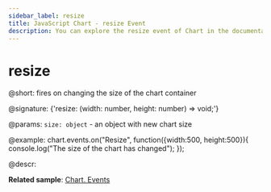 ```yaml
---
sidebar_label: resize
title: JavaScript Chart - resize Event 
description: You can explore the resize event of Chart in the documentation of the DHTMLX JavaScript UI library. Browse developer guides and API reference, try out code examples and live demos, and download a free 30-day evaluation version of DHTMLX Suite 7.
---
```


# resize

@short: fires on changing the size of the chart container

@signature: {'resize: (width: number, height: number) => void;'}

@params:
`size: object` - an object with new chart size

@example:
chart.events.on("Resize", function({width:500, height:500}){
    console.log("The size of the chart has changed");
});

@descr:


**Related sample**: [Chart. Events](https://snippet.dhtmlx.com/a1b9yfwo)
